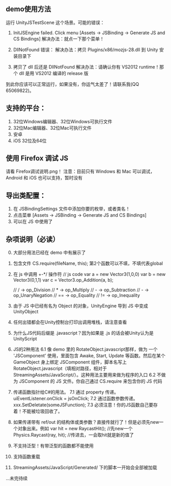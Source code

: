 demo使用方法
------------------------------------------------------------------------------------

运行 UnityJSTestScene 这个场景。可能的错误：

1. InitJSEngine failed. Click menu [Assets -> JSBinding -> Generate JS and CS Bindings]
解决办法：就点一下那个菜单！

2. DllNotFound 错误：
解决办法：拷贝 Plugins/x86/mozjs-28.dll 到 Unity 安装目录下

3. 拷贝了 dll 后还是 DllNotFound
解决办法：请确认你有 VS2012 runtime！那个 dll 是用 VS2012 编译的 release 版

到此你应该可以正常运行，如果没有，你运气太差了！请联系我(QQ 65069822)。


支持的平台：
------------------------------------------------------------------------------------
1. 32位Windows编辑器、32位Windows可执行文件
2. 32位Mac编辑器、32位Mac可执行文件
3. 安卓
4. iOS 32位及64位

使用 Firefox 调试 JS
------------------------------------------------------------------------------------
请看 Firefox调试说明.png！
注意：目前只有 Windows 和 Mac 可以调试，Android 和 iOS 也可以支持，暂时没有


导出类配置：
------------------------------------------------------------------------------------
1. 在 JSBindingSettings 文件中添加你要的枚举，或者类名！
2. 点击菜单 [Assets -> JSBinding -> Generate JS and CS Bindings]
3. 可以在 JS 中使用了


杂项说明（必读）
------------------------------------------------------------------------------------
0. 大部分用法已经在 demo 中有展示了
1. 包含文件 CS.require(fileName, this); 第2个函数可以不填，不填代表global
2. 在 js 中调用 +-*/ 操作符
    // js code
    var a = new Vector3(1,0,0)
    var b = new Vector3(0,1,1)
    var c = Vector3.op_Addition(a, b);

    // /  -> op_Division
    // *  -> op_Multiply
    // -  -> op_Subtraction
    // -  -> op_UnaryNegation
    // == -> op_Equality
    // != -> op_Inequality
3. 由于 JS 中已经有名为 Object 的对象，UnityEngine 导到 JS 中变成 UnityObject
4. 任何出错都会在Unity控制台打印出调用堆栈，请注意查看
5. 为什么JS代码后缀是 .javascript？因为如果是 .js 的话会被Unity认为是 UnityScript
6. JS的2种用法
    6.1 像 demo 里的 RotateObject.javascript那样，做为 一个 'JSComponent' 使用，里面包含 Awake, Start, Update 等函数。然后在某个 GameObject 身上绑定 JSComponent 组件，脚本名写上 RotateObject.javascript（填相对路径，相对于StreamingAssets/JavaScript/）。这种用法主要用来做为程序的入口
    6.2 不做为 JSComponent 的 JS 文件。你自己通过 CS.require 来包含你的 JS 代码
7. 传递函数指针给C#的用法。
    7.1 通过 property 传递。uiEventListener.onClick = jsOnClick;
    7.2 通过函数参数传递。xxx.SetDeletate(someJSFunction);
    7.3 必须注意！你的JS函数自己要存着！不能被垃圾回收了。
8. 如果传递带有 ref/out 的结构体或类参数？直接传就行了！但是必须先new一个对象出来。例如 
        var hit = new RaycastHit(); //先new一个
        Physics.Raycast(ray, hit);  //传进去，一会取hit就是新的值了

9. 不支持泛型！有带泛型的函数都不能使用
10. 支持函数重载
11. StreamingAssets/JavaScript/Generated/ 下的脚本一开始会全部被加载

...未完待续